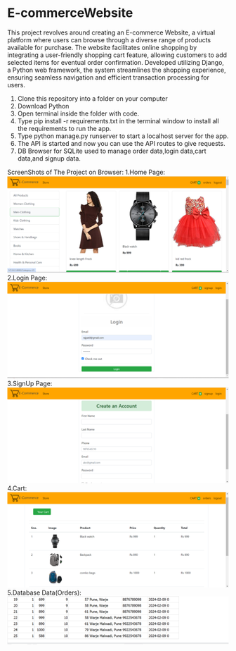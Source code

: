 # E-commerceWebsite

This project revolves around creating an E-commerce Website, a virtual platform where users can browse through a diverse range of products available for purchase. The website facilitates online shopping by integrating a user-friendly shopping cart feature, allowing customers to add selected items for eventual order confirmation. Developed utilizing Django, a Python web framework, the system streamlines the shopping experience, ensuring seamless navigation and efficient transaction processing for users.

1. Clone this repository into a folder on your computer
2. Download Python
3. Open terminal inside the folder with code.
4. Type pip install -r requirements.txt in the terminal window to install all the requirements to run the app.
5. Type python manage.py runserver to start a localhost server for the app.
6. The API is started and now you can use the API routes to give requests.
7. DB Browser for SQLite used to manage order data,login data,cart data,and signup data.

ScreenShots of The Project on Browser:
1.Home Page:
![img.png](uploads/Screenshots/img.png)
2.Login Page:
![img.png](uploads/Screenshots/img2.png)
3.SignUp Page:
![img.png](uploads/Screenshots/img3.png)
4.Cart:
![img.png](uploads/Screenshots/img4.png)
5.Database Data(Orders):
![img.png](uploads/Screenshots/img5.png)



